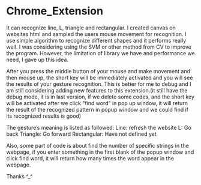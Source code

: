 Chrome_Extension
================
It can recognize line, L, triangle and rectangular. I created canvas on websites html and sampled the users mouse movement for recognition. I use simple algorithm to recognize different shapes and it performs really well. I was considering using the SVM or other method from CV to improve the program. However, the limitation of library we have and performance we need, I gave up this idea. 

After you press the middle button of your mouse and make movement and then mouse up, the short key will be immediately activated and you will see the results of your gesture recognition. This is better for me to debug and I am still considering adding new features to this extension.(it still have the debug mode, it is in last version, if we delete some codes, and the short key will be activated after we click "find word" in pop up window, it will return the result of the recognized pattern in popup window and we could find if its recognized results is good)

The gesture’s meaning is listed as followed:
Line: refresh the website
L: Go back
Triangle: Go forward
Rectangular: Have not defined yet

Also, some part of code is about find the number of specific strings in the webpage, if you enter something in the first blank of the popup window and click find word, it will return how many times the word appear in the webpage.

Thanks ^_^
